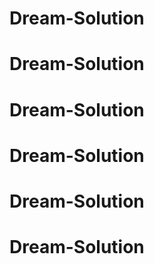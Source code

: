 # Dream-Solution
# Dream-Solution
# Dream-Solution
# Dream-Solution
# Dream-Solution
# Dream-Solution
